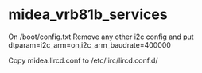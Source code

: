# midea_vrb81b_services

On /boot/config.txt
Remove any other i2c config and put
dtparam=i2c_arm=on,i2c_arm_baudrate=400000


Copy midea.lircd.conf to /etc/lirc/lircd.conf.d/

